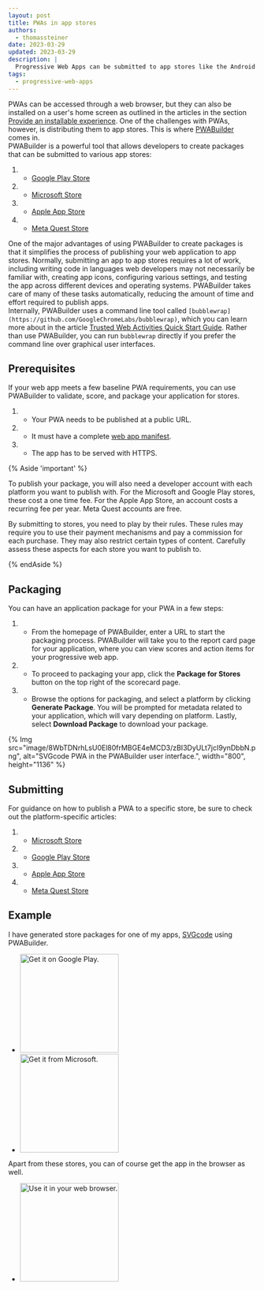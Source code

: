 ```yaml
---
layout: post
title: PWAs in app stores
authors:
  - thomassteiner
date: 2023-03-29
updated: 2023-03-29
description: |
  Progressive Web Apps can be submitted to app stores like the Android Play Store or the Microsoft Store and more.
tags:
  - progressive-web-apps
---
```


PWAs can be accessed through a web browser, but they can also be installed on a user's home screen as outlined in the articles in the section [Provide an installable experience](/progressive-web-apps/#provide-an-installable-experience). One of the challenges with PWAs, however, is distributing them to app stores. This is where [PWABuilder](https://pwabuilder.com/) comes in.  
PWABuilder is a powerful tool that allows developers to create packages that can be submitted to various app stores:

1. - [Google Play Store](https://play.google.com/store)
1. - [Microsoft Store](https://apps.microsoft.com/)
1. - [Apple App Store](https://www.apple.com/app-store/)
1. - [Meta Quest Store](https://www.oculus.com/experiences/quest/)

One of the major advantages of using PWABuilder to create packages is that it simplifies the process of publishing your web application to app stores. Normally, submitting an app to app stores requires a lot of work, including writing code in languages web developers may not necessarily be familiar with, creating app icons, configuring various settings, and testing the app across different devices and operating systems. PWABuilder takes care of many of these tasks automatically, reducing the amount of time and effort required to publish apps.  
Internally, PWABuilder uses a command line tool called `[bubblewrap](https://github.com/GoogleChromeLabs/bubblewrap)`, which you can learn more about in the article [Trusted Web Activities Quick Start Guide](https://developer.chrome.com/docs/android/trusted-web-activity/quick-start/). Rather than use PWABuilder, you can run `bubblewrap` directly if you prefer the command line over graphical user interfaces.

## Prerequisites

If your web app meets a few baseline PWA requirements, you can use PWABuilder to validate, score, and package your application for stores.

1. - Your PWA needs to be published at a public URL.
1. - It must have a complete [web app manifest](https://developer.mozilla.org/docs/Web/Manifest).
1. - The app has to be served with HTTPS.

{% Aside 'important' %}
<p>To publish your package, you will also need a developer account with each platform you want to publish with. For the Microsoft and Google Play stores, these cost a one time fee. For the Apple App Store, an account costs a recurring fee per year. Meta Quest accounts are free.</p>
<p>By submitting to stores, you need to play by their rules. These rules may require you to use their payment mechanisms and pay a commission for each purchase. They may also restrict certain types of content. Carefully assess these aspects for each store you want to publish to.</p>
{% endAside %}

## Packaging

You can have an application package for your PWA in a few steps:

1. - From the homepage of PWABuilder, enter a URL to start the packaging process. PWABuilder will take you to the report card page for your application, where you can view scores and action items for your progressive web app.  

1. - To proceed to packaging your app, click the **Package for Stores** button on the top right of the scorecard page.  

1. - Browse the options for packaging, and select a platform by clicking **Generate Package**. You will be prompted for metadata related to your application, which will vary depending on platform. Lastly, select **Download Package** to download your package.

{% Img src="image/8WbTDNrhLsU0El80frMBGE4eMCD3/zBI3DyULt7jcI9ynDbbN.png", alt="SVGcode PWA in the PWABuilder user interface.", width="800", height="1136" %}

## Submitting

For guidance on how to publish a PWA to a specific store, be sure to check out the platform-specific articles:

1. - [Microsoft Store](https://docs.pwabuilder.com/#/builder/windows)
1. - [Google Play Store](https://docs.pwabuilder.com/#/builder/android)
1. - [Apple App Store](https://docs.pwabuilder.com/#/builder/app-store)
1. - [Meta Quest Store](https://docs.pwabuilder.com/#/builder/meta)

## Example 

I have generated store packages for one of my apps, [SVGcode](/svgcode) using PWABuilder.

- <a href="https://play.google.com/store/apps/details?id=de.svgco.twa"><img width="200px" src="https://raw.githubusercontent.com/tomayac/SVGcode/main/public/badges/play-store.svg" alt="Get it on Google Play."></a>
- <a href="https://www.microsoft.com/en-us/p/svgcode/9plhxdgsw1rj#activetab=pivot:overviewtab"><img width="200px" src="https://raw.githubusercontent.com/tomayac/SVGcode/main/public/badges/microsoft-store.svg" alt="Get it from Microsoft."></a></p>

Apart from these stores, you can of course get the app in the browser as well.

- <a href="https://svgco.de/"><img width="200px" src="https://raw.githubusercontent.com/tomayac/SVGcode/main/public/badges/web-browser.svg" alt="Use it in your web browser."></a>

